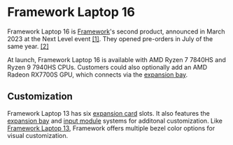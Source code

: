 # Framework Laptop 16
Framework Laptop 16 is [Framework](/framework-computer-inc)'s second product, announced in March 2023 at the Next Level event [[1]](https://frame.work/blog/introducing-the-framework-laptop-16). They opened pre-orders in July of the same year. [[2]](https://frame.work/blog/framework-laptop-16-pre-orders-are-now-open) 

At launch, Framework Laptop 16 is available with AMD Ryzen 7 7840HS and Ryzen 9 7940HS CPUs. Customers could also optionally add an AMD Radeon RX7700S GPU, which connects via the [expansion bay](/expansion-bay).

## Customization
Framework Laptop 13 has six [expansion card](/expansion-cards) slots. It also features the [expansion bay](/expansion-bay) and [input module](/input-modules) systems for additonal customization. Like [Framework Laptop 13](/framework-laptop-13), Framework offers multiple bezel color options for visual customization.